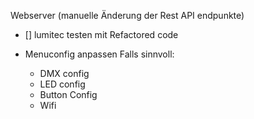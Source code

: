 Webserver (manuelle Änderung der Rest API endpunkte)

- [] lumitec testen mit Refactored code

- Menuconfig anpassen Falls sinnvoll:
  - DMX config 
  - LED config
  - Button Config
  - Wifi

